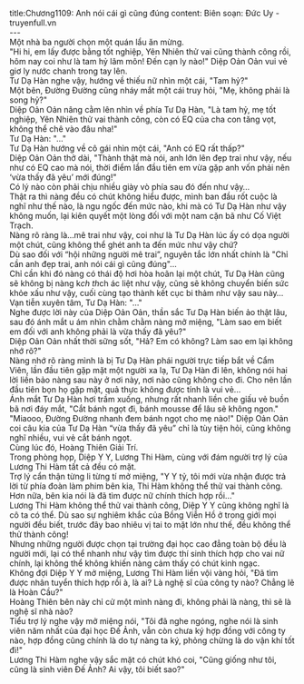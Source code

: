 title:Chương1109: Anh nói cái gì cũng đúng
content:
Biên soạn: Đức Uy - truyenfull.vn<br>---<br>Một nhà ba người chọn một quán lẩu ăn mừng.<br>"Hi hi, em lấy được bằng tốt nghiệp, Yên Nhiên thử vai cũng thành công rồi, hôm nay coi như là tam hỷ lâm môn! Đến cạn ly nào!" Diệp Oản Oản vui vẻ giơ ly nước chanh trong tay lên.<br>Tư Dạ Hàn nghe vậy, hướng về thiếu nữ nhìn một cái, "Tam hỷ?"<br>Một bên, Đường Đường cũng nháy mắt một cái truy hỏi, "Mẹ, không phải là song hỷ?"<br>Diệp Oản Oản nâng cằm lên nhìn về phía Tư Dạ Hàn, "Là tam hỷ, mẹ tốt nghiệp, Yên Nhiên thử vai thành công, còn có EQ của cha con tăng vọt, không thể chê vào đâu nha!"<br>Tư Dạ Hàn: "..."<br>Tư Dạ Hàn hướng về cô gái nhìn một cái, "Anh có EQ rất thấp?"<br>Diệp Oản Oản thở dài, "Thành thật mà nói, anh lớn lên đẹp trai như vậy, nếu như có EQ cao mà nói, thời điểm lần đầu tiên em vừa gặp anh vốn phải nên ‘vừa thấy đã yêu’ mới đúng!"<br>Có lý nào còn phải chịu nhiều giày vò phía sau đó đến như vậy…<br>Thật ra thì nàng đều có chút không hiểu được, mình ban đầu rốt cuộc là nghĩ như thế nào, là ngu ngốc đến mức nào, khi mà có Tư Dạ Hàn như vậy không muốn, lại kiên quyết một lòng đối với một nam cặn bã như Cố Việt Trạch.<br>Nàng rõ ràng là…mê trai như vậy, coi như là Tư Dạ Hàn lúc ấy có dọa người một chút, cũng không thể ghét anh ta đến mức như vậy chứ?<br>Dù sao đối với “hội những người mê trai”, nguyên tắc lớn nhất chính là "Chỉ cần anh đẹp trai, anh nói cái gì cũng đúng"...<br>Chỉ cần khi đó nàng có thái độ hơi hòa hoãn lại một chút, Tư Dạ Hàn cũng sẽ không bị nàng k*ch th*ch ác liệt như vậy, cũng sẽ không chuyển biến sức khỏe xấu như vậy, cuối cùng tạo thành kết cục bi thảm như vậy sau này…<br>Vạn tiễn xuyên tâm, Tư Dạ Hàn: "..."<br>Nghe được lời này của Diệp Oản Oản, thần sắc Tư Dạ Hàn biến ảo thật lâu, sau đó ánh mắt u ám nhìn chằm chằm nàng mở miệng, "Làm sao em biết em đối với anh không phải là vừa thấy đã yêu?"<br>Diệp Oản Oản nhất thời sững sốt, "Hả? Em có không? Làm sao em lại không nhớ rõ?"<br>Nàng nhớ rõ ràng mình là bị Tư Dạ Hàn phái người trực tiếp bắt về Cẩm Viên, lần đầu tiên gặp mặt một người xa lạ, Tư Dạ Hàn đi lên, không nói hai lời liền bảo nàng sau này ở nơi này, nơi nào cũng không cho đi. Cho nên lần đầu tiên bọn họ gặp mặt, quả thực không được tính là vui vẻ…<br>Ánh mắt Tư Dạ Hàn hơi trầm xuống, nhưng rất nhanh liền che giấu vẻ buồn bã nơi đáy mắt, "Cắt bánh ngọt đi, bánh mousse để lâu sẽ không ngon."<br>"Miaooo, Đường Đường nhanh đem bánh ngọt cho mẹ nào!" Diệp Oản Oản coi câu kia của Tư Dạ Hàn “vừa thấy đã yêu” chỉ là tùy tiện hỏi, cũng không nghĩ nhiều, vui vẻ cắt bánh ngọt.<br>Cùng lúc đó, Hoàng Thiên Giải Trí.<br>Trong phòng họp, Diệp Y Y, Lương Thi Hàm, cùng với đám người trợ lý của Lương Thi Hàm tất cả đều có mặt.<br>Trợ lý cẩn thận từng li từng tí mở miệng, "Y Y tỷ, tôi mới vừa nhận được trả lời từ phía đoàn làm phim bên kia, Thi Hàm không thể thử vai thành công. Hơn nữa, bên kia nói là đã tìm được nữ chính thích hợp rồi..."<br>Lương Thi Hàm không thể thử vai thành công, Diệp Y Y cũng không nghĩ là cô ta có thể. Dù sao sự nghiêm khắc của Bồng Viễn Hồ ở trong giới mọi người đều biết, trước đây bao nhiêu vị tai to mặt lớn như thế, đều không thể thử thành công!<br>Nhưng những người được chọn tại trường đại học cao đẳng toàn bộ đều là người mới, lại có thể nhanh như vậy tìm được thí sinh thích hợp cho vai nữ chính, lại không thể không khiến nàng cảm thấy có chút kinh ngạc.<br>Không đợi Diệp Y Y mở miệng, Lương Thi Hàm liền vội vàng hỏi, "Đã tìm được nhân tuyển thích hợp rồi à, là ai? Là nghệ sĩ của công ty nào? Chẳng lẽ là Hoàn Cầu?"<br>Hoàng Thiên bên này chỉ cử một mình nàng đi, không phải là nàng, thì sẽ là nghệ sĩ nhà nào?<br>Tiểu trợ lý nghe vậy mở miệng nói, "Tôi đã nghe ngóng, nghe nói là sinh viên năm nhất của đại học Đế Ảnh, vẫn còn chưa ký hợp đồng với công ty nào, hợp đồng cũng chính là do tự nàng ta ký, phỏng chừng là do vận khí tốt đi!"<br>Lương Thi Hàm nghe vậy sắc mặt có chút khó coi, "Cũng giống như tôi, cũng là sinh viên Đế Ảnh? Ai vậy, tôi biết sao?"